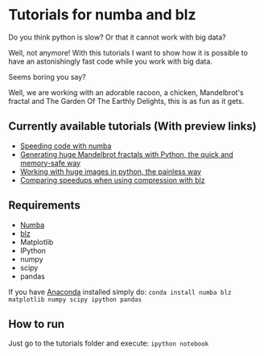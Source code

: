 Tutorials for numba and blz
============================

Do you think python is slow? Or that it cannot work with big data? 

Well, not anymore! With this tutorials I want to show how it is possible to have an astonishingly fast code while you work with big data.

Seems boring you say? 

Well, we are working with an adorable racoon, a chicken, Mandelbrot's fractal and The Garden Of The Earthly Delights, this is as fun as it gets.

Currently available tutorials (With preview links)
--------------------------
* [Speeding code with numba](http://nbviewer.ipython.org/github/pjimenezmateo/numba-blz-tutorials/blob/master/Numba.ipynb)
* [Generating huge Mandelbrot fractals with Python, the quick and memory-safe way](http://nbviewer.ipython.org/github/pjimenezmateo/numba-blz-tutorials/blob/master/Generating%20huge%20Mandelbrot's%20fractals.ipynb)
* [Working with huge images in python, the painless way](http://nbviewer.ipython.org/github/pjimenezmateo/numba-blz-tutorials/blob/master/Numba%20and%20blz.ipynb)
* [Comparing speedups when using compression with blz](http://nbviewer.ipython.org/github/pjimenezmateo/numba-blz-tutorials/blob/master/Benchmarks.ipynb)


Requirements
----------
* [Numba](https://github.com/numba/numba)
* [blz](https://github.com/ContinuumIO/blz)
* Matplotlib
* IPython
* numpy
* scipy
* pandas

If you have [Anaconda](https://store.continuum.io/cshop/anaconda/) installed simply do:
```conda install numba blz matplotlib numpy scipy ipython pandas```

How to run
-----------
Just go to the tutorials folder and execute: ```ipython notebook```
